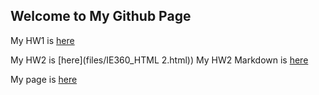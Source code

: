 ## Welcome to My Github Page
My HW1 is [here](files/IE360-HW1.html)

My HW2 is [here](files/IE360_HTML 2.html))
My HW2 Markdown is [here](files/IE360_HW2.Rmd)


My page is [here](https://bu-ie-360.github.io/spring22-gozdeaygun/)
